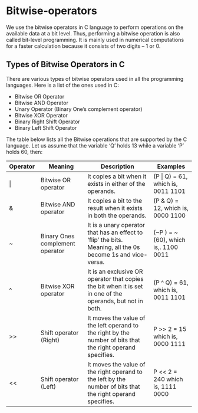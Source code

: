 # Bitwise-operators
We use the bitwise operators in C language to perform operations on the available data at a bit level. Thus, performing a bitwise operation is also called bit-level programming. It is mainly used in numerical computations for a faster calculation because it consists of two digits – 1 or 0.

## Types of Bitwise Operators in C
There are various types of bitwise operators used in all the programming languages. Here is a list of the ones used in C:

* Bitwise OR Operator
* Bitwise AND Operator
* Unary Operator (Binary One’s complement operator)
* Bitwise XOR Operator
* Binary Right Shift Operator
* Binary Left Shift Operator

The table below lists all the Bitwise operations that are supported by the C language. Let us assume that the variable ‘Q’ holds 13 while a variable ‘P’ holds 60, then:

| Operator | Meaning | Description | Examples |
| --- | --- | --- | --- |
| \| | Bitwise OR operator | It copies a bit when it exists in either of the operands. | (P \| Q) = 61, which is, 0011 1101 |
| &	| Bitwise AND operator | It copies a bit to the result when it exists in both the operands. |	(P & Q) = 12, which is, 0000 1100 |
| ~ |	Binary Ones complement operator |	It is a unary operator that has an effect to ‘flip’ the bits. Meaning, all the 0s become 1s and vice-versa. |	(~P ) = ~(60), which is,. 1100 0011 |
| ^ |	Bitwise XOR operator | It is an exclusive OR operator that copies the bit when it is set in one of the operands, but not in both. |	(P ^ Q) = 61, which is, 0011 1101 |
| >> | Shift operator (Right) | It moves the value of the left operand to the right by the number of bits that the right operand specifies.	| P >> 2 = 15 which is, 0000 1111 |
| << | Shift operator (Left)	| It moves the value of the right operand to the left by the number of bits that the right operand specifies.	| P << 2 = 240 which is, 1111 0000 |
